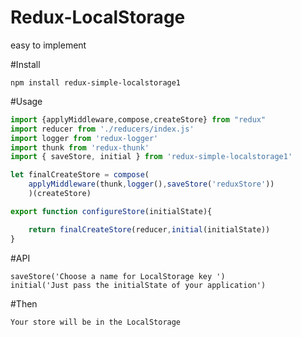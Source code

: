 # Redux-LocalStorage
easy to implement


#Install
```
npm install redux-simple-localstorage1
```

#Usage

```javascript
import {applyMiddleware,compose,createStore} from "redux"
import reducer from './reducers/index.js'
import logger from 'redux-logger'
import thunk from 'redux-thunk'
import { saveStore, initial } from 'redux-simple-localstorage1'

let finalCreateStore = compose(
	applyMiddleware(thunk,logger(),saveStore('reduxStore'))
	)(createStore)

export function configureStore(initialState){

	return finalCreateStore(reducer,initial(initialState))
}

```

#API

```
saveStore('Choose a name for LocalStorage key ')
initial('Just pass the initialState of your application')
```

#Then

```
Your store will be in the LocalStorage
```
